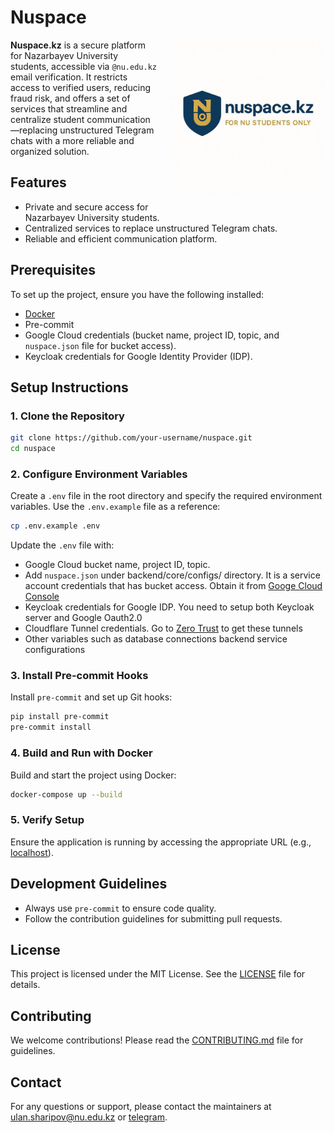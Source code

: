 <h1>Nuspace</h1>

<img src="./backend/core/configs/coverpage.jpg" alt="Logo" width="250" style="float: right; margin-left: 20px; margin-bottom: 10px;" />

<p>
  <strong>Nuspace.kz</strong> is a secure platform for Nazarbayev University students, accessible via <code>@nu.edu.kz</code> email verification. It restricts access to verified users, reducing fraud risk, and offers a set of services that streamline and centralize student communication—replacing unstructured Telegram chats with a more reliable and organized solution.
</p>

## Features
- Private and secure access for Nazarbayev University students.
- Centralized services to replace unstructured Telegram chats.
- Reliable and efficient communication platform.

## Prerequisites
To set up the project, ensure you have the following installed:
- [Docker](https://www.docker.com/)
- Pre-commit
- Google Cloud credentials (bucket name, project ID, topic, and `nuspace.json` file for bucket access).
- Keycloak credentials for Google Identity Provider (IDP).

## Setup Instructions

### 1. Clone the Repository
```bash
git clone https://github.com/your-username/nuspace.git
cd nuspace
```

### 2. Configure Environment Variables
Create a `.env` file in the root directory and specify the required environment variables. Use the `.env.example` file as a reference:
```bash
cp .env.example .env
```
Update the `.env` file with:
- Google Cloud bucket name, project ID, topic.
- Add `nuspace.json` under backend/core/configs/ directory. It is a service account credentials that has bucket access. Obtain it from [Googe Cloud Console](console.cloud.google.com)
- Keycloak credentials for Google IDP. You need to setup both Keycloak server and Google Oauth2.0
- Cloudflare Tunnel credentials. Go to [Zero Trust](https://one.dash.cloudflare.com/) to get these tunnels 
- Other variables such as database connections backend service configurations

### 3. Install Pre-commit Hooks
Install `pre-commit` and set up Git hooks:
```bash
pip install pre-commit
pre-commit install
```

### 4. Build and Run with Docker
Build and start the project using Docker:
```bash
docker-compose up --build
```

### 5. Verify Setup
Ensure the application is running by accessing the appropriate URL (e.g., [localhost](http://localhost)).

## Development Guidelines
- Always use `pre-commit` to ensure code quality.
- Follow the contribution guidelines for submitting pull requests.

## License
This project is licensed under the MIT License. See the [LICENSE](LICENSE) file for details.

## Contributing
We welcome contributions! Please read the [CONTRIBUTING.md](CONTRIBUTING.md) file for guidelines.

## Contact
For any questions or support, please contact the maintainers at [ulan.sharipov@nu.edu.kz](mailto:ulan.sharipov@nu.edu.kz) or [telegram](https://t.me/kamikadze24).  